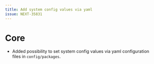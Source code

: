```yaml
---
title: Add system config values via yaml
issue: NEXT-35831
---
```


# Core

* Added possibility to set system config values via yaml configuration files in `config/packages`.
